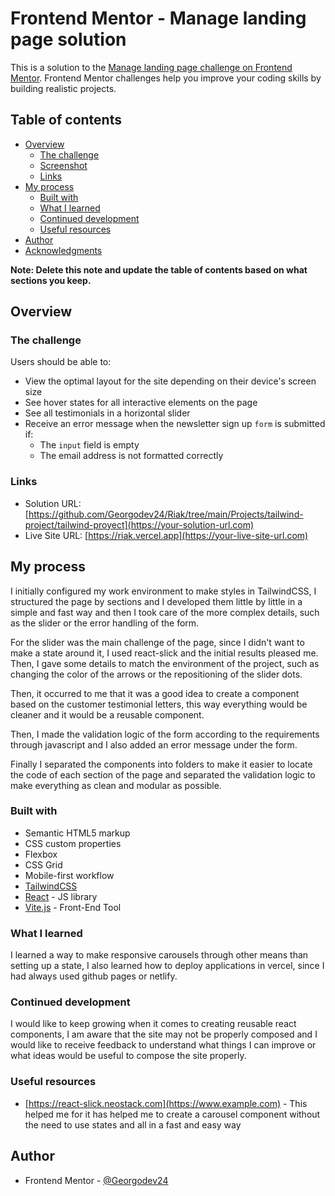 # Frontend Mentor - Manage landing page solution

This is a solution to the [Manage landing page challenge on Frontend Mentor](https://www.frontendmentor.io/challenges/manage-landing-page-SLXqC6P5). Frontend Mentor challenges help you improve your coding skills by building realistic projects.

## Table of contents

- [Overview](#overview)
  - [The challenge](#the-challenge)
  - [Screenshot](#screenshot)
  - [Links](#links)
- [My process](#my-process)
  - [Built with](#built-with)
  - [What I learned](#what-i-learned)
  - [Continued development](#continued-development)
  - [Useful resources](#useful-resources)
- [Author](#author)
- [Acknowledgments](#acknowledgments)

**Note: Delete this note and update the table of contents based on what sections you keep.**

## Overview

### The challenge

Users should be able to:

- View the optimal layout for the site depending on their device's screen size
- See hover states for all interactive elements on the page
- See all testimonials in a horizontal slider
- Receive an error message when the newsletter sign up `form` is submitted if:
  - The `input` field is empty
  - The email address is not formatted correctly

### Links

- Solution URL: [https://github.com/Georgodev24/Riak/tree/main/Projects/tailwind-project/tailwind-proyect](https://your-solution-url.com)
- Live Site URL: [https://riak.vercel.app](https://your-live-site-url.com)

## My process

I initially configured my work environment to make styles in TailwindCSS, I structured the page by sections and I developed them little by little in a simple and fast way and then I took care of the more complex details, such as the slider or the error handling of the form.

For the slider was the main challenge of the page, since I didn't want to make a state around it, I used react-slick and the initial results pleased me. Then, I gave some details to match the environment of the project, such as changing the color of the arrows or the repositioning of the slider dots.

Then, it occurred to me that it was a good idea to create a component based on the customer testimonial letters, this way everything would be cleaner and it would be a reusable component.

Then, I made the validation logic of the form according to the requirements through javascript and I also added an error message under the form.

Finally I separated the components into folders to make it easier to locate the code of each section of the page and separated the validation logic to make everything as clean and modular as possible.

### Built with

- Semantic HTML5 markup
- CSS custom properties
- Flexbox
- CSS Grid
- Mobile-first workflow
- [TailwindCSS](tailwindcss.com)
- [React](https://reactjs.org/) - JS library
- [Vite.js](https://vitejs.dev) - Front-End Tool

### What I learned

I learned a way to make responsive carousels through other means than setting up a state, I also learned how to deploy applications in vercel, since I had always used github pages or netlify.

### Continued development

I would like to keep growing when it comes to creating reusable react components, I am aware that the site may not be properly composed and I would like to receive feedback to understand what things I can improve or what ideas would be useful to compose the site properly.

### Useful resources

- [https://react-slick.neostack.com](https://www.example.com) - This helped me for it has helped me to create a carousel component without the need to use states and all in a fast and easy way

## Author

- Frontend Mentor - [@Georgodev24](https://www.frontendmentor.io/profile/yourusername)
